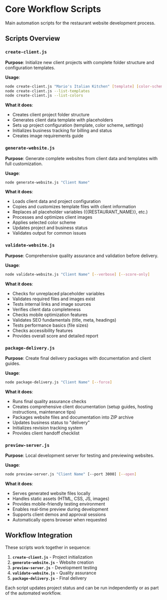 # Core Workflow Scripts

Main automation scripts for the restaurant website development process.

## Scripts Overview

### `create-client.js`
**Purpose**: Initialize new client projects with complete folder structure and configuration templates.

**Usage**:
```bash
node create-client.js "Mario's Italian Kitchen" [template] [color-scheme]
node create-client.js --list-templates
node create-client.js --list-colors
```

**What it does**:
- Creates client project folder structure
- Generates client data template with placeholders
- Sets up project configuration (template, color scheme, settings)
- Initializes business tracking for billing and status
- Creates image requirements guide

### `generate-website.js`
**Purpose**: Generate complete websites from client data and templates with full customization.

**Usage**:
```bash
node generate-website.js "Client Name"
```

**What it does**:
- Loads client data and project configuration
- Copies and customizes template files with client information
- Replaces all placeholder variables ({{RESTAURANT_NAME}}, etc.)
- Processes and optimizes client images
- Applies selected color scheme
- Updates project and business status
- Validates output for common issues

### `validate-website.js`
**Purpose**: Comprehensive quality assurance and validation before delivery.

**Usage**:
```bash
node validate-website.js "Client Name" [--verbose] [--score-only]
```

**What it does**:
- Checks for unreplaced placeholder variables
- Validates required files and images exist
- Tests internal links and image sources
- Verifies client data completeness
- Checks mobile optimization features
- Validates SEO fundamentals (title, meta, headings)
- Tests performance basics (file sizes)
- Checks accessibility features
- Provides overall score and detailed report

### `package-delivery.js`
**Purpose**: Create final delivery packages with documentation and client guides.

**Usage**:
```bash
node package-delivery.js "Client Name" [--force]
```

**What it does**:
- Runs final quality assurance checks
- Creates comprehensive client documentation (setup guides, hosting instructions, maintenance tips)
- Packages website files and documentation into ZIP archive
- Updates business status to "delivery"
- Initializes revision tracking system
- Provides client handoff checklist

### `preview-server.js`
**Purpose**: Local development server for testing and previewing websites.

**Usage**:
```bash
node preview-server.js "Client Name" [--port 3000] [--open]
```

**What it does**:
- Serves generated website files locally
- Handles static assets (HTML, CSS, JS, images)
- Provides mobile-friendly testing environment
- Enables real-time preview during development
- Supports client demos and approval sessions
- Automatically opens browser when requested

## Workflow Integration

These scripts work together in sequence:

1. **`create-client.js`** - Project initialization
2. **`generate-website.js`** - Website creation
3. **`preview-server.js`** - Development testing
4. **`validate-website.js`** - Quality assurance
5. **`package-delivery.js`** - Final delivery

Each script updates project status and can be run independently or as part of the automated workflow.